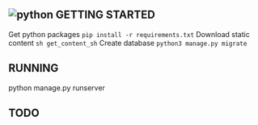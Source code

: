 ![python](https://img.shields.io/badge/python-3.4-blue.svg)
GETTING STARTED
---------------
Get python packages `pip install -r requirements.txt`
Download static content `sh get_content_sh`
Create database `python3 manage.py migrate`

RUNNING
-------
python manage.py runserver

TODO
----
